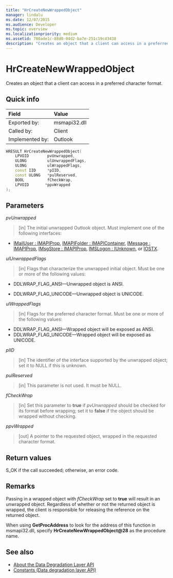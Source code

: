 ```yaml
---
title: "HrCreateNewWrappedObject"
manager: lindalu
ms.date: 12/07/2015
ms.audience: Developer
ms.topic: overview
ms.localizationpriority: medium
ms.assetid: 780ade1c-88d0-04d2-ba7e-251c19c43438
description: "Creates an object that a client can access in a preferred character format."
---
```


# HrCreateNewWrappedObject

Creates an object that a client can access in a preferred character format.
  
## Quick info

|Field|Value|
|:-----|:-----|
|Exported by:  <br/> |msmapi32.dll  <br/> |
|Called by:  <br/> |Client  <br/> |
|Implemented by:  <br/> |Outlook  <br/> |

```cpp
HRESULT HrCreateNewWrappedObject( 
    LPVOID        pvUnwrapped, 
    ULONG         ulUnwrappedFlags, 
    ULONG         ulWrappedFlags, 
    const IID     *pIID, 
    const ULONG   *pulReserved, 
    BOOL          fCheckWrap, 
    LPVOID       *ppvWrapped 
);

```

## Parameters

_pvUnwrapped_
  
> [in] The initial unwrapped Outlook object. Must implement one of the following interfaces:

- [IMailUser : IMAPIProp](https://msdn.microsoft.com/library/74c25870-62d9-484a-9a99-4dc35c52479e%28Office.15%29.aspx), [IMAPIFolder : IMAPIContainer](https://msdn.microsoft.com/library/bc2e8d17-7687-43c2-8f01-b677703f7288%28Office.15%29.aspx), [IMessage : IMAPIProp](https://msdn.microsoft.com/library/7e244d40-595e-432c-aa8c-f9f62ca3c138%28Office.15%29.aspx), [IMsgStore : IMAPIProp](https://msdn.microsoft.com/library/20090114-b183-4767-8971-a304a9aa47e6%28Office.15%29.aspx), [IMSLogon : IUnknown](https://msdn.microsoft.com/library/d87093dc-f705-465f-ab3c-944ca0cd3e54%28Office.15%29.aspx), or [IOSTX](https://msdn.microsoft.com/library/f374d8d9-be8e-2489-d5fe-8a92e0ecfc6f%28Office.15%29.aspx).

_ulUnwrappedFlags_
  
> [in] Flags that characterize the unwrapped initial object. Must be one or more of the following values:

- DDLWRAP_FLAG_ANSI—Unwrapped object is ANSI.

- DDLWRAP_FLAG_UNICODE—Unwrapped object is UNICODE.

_ulWrappedFlags_
  
> [in] Flags for the preferred character format. Must be one or more of the following values:

- DDLWRAP_FLAG_ANSI—Wrapped object will be exposed as ANSI.
- DDLWRAP_FLAG_UNICODE—Wrapped object will be exposed as UNICODE.

_pIID_
  
> [in] The identifier of the interface supported by the unwrapped object; set it to NULL if this is unknown.

_pulReserved_
  
> [in] This parameter is not used. It must be NULL.

_fCheckWrap_
  
> [in] Set this parameter to **true** if _pvUnwrapped_ should be checked for its format before wrapping; set it to **false** if the object should be wrapped without checking.

_ppvWrapped_
  
> [out] A pointer to the requested object, wrapped in the requested character format.

## Return values

S_OK if the call succeeded; otherwise, an error code.
  
## Remarks

Passing in a wrapped object with _fCheckWrap_ set to **true** will result in an unwrapped object. Regardless of whether or not the returned object is wrapped, the client is responsible for releasing the reference on the returned object.
  
When using **GetProcAddress** to look for the address of this function in msmapi32.dll, specify **HrCreateNewWrappedObject@28** as the procedure name.
  
## See also

- [About the Data Degradation Layer API](about-the-data-degradation-layer-api.md)
- [Constants (Data degradation layer API)](constants-data-degradation-layer-api.md)
